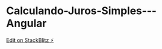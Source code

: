 # Calculando-Juros-Simples---Angular

[Edit on StackBlitz ⚡️](https://stackblitz.com/edit/angular-2taeqx)